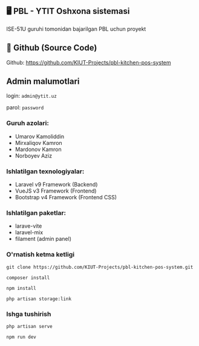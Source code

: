 ## 🖥 PBL - YTIT Oshxona sistemasi

ISE-51U guruhi tomonidan bajarilgan PBL uchun proyekt

## 🐙 Github (Source Code)
Github: https://github.com/KIUT-Projects/pbl-kitchen-pos-system

## Admin malumotlari
login: `admin@ytit.uz`

parol: `password`

### Guruh azolari:
- Umarov Kamoliddin
- Mirxaliqov Kamron
- Mardonov Kamron
- Norboyev Aziz

### Ishlatilgan texnologiyalar:
- Laravel v9 Framework (Backend)
- VueJS v3 Framework (Frontend)
- Bootstrap v4 Framework (Frontend CSS)

### Ishlatilgan paketlar:
- larave-vite
- laravel-mix
- filament (admin panel)

### O'rnatish ketma ketligi

```shell
git clone https://github.com/KIUT-Projects/pbl-kitchen-pos-system.git
```
```shell
composer install
```
```shell
npm install
```
```shell
php artisan storage:link
```

### Ishga tushirish
```shell
php artisan serve
```
```shell
npm run dev
```
